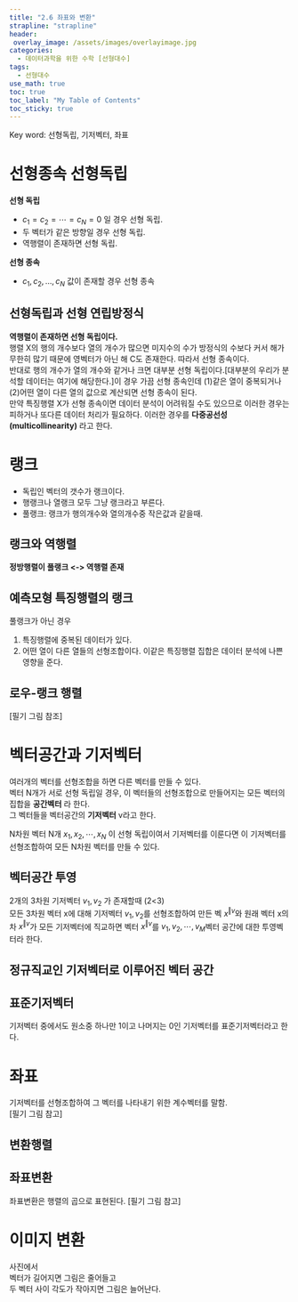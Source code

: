 ```yaml
---
title: "2.6 좌표와 변환"
strapline: "strapline"
header:
 overlay_image: /assets/images/overlayimage.jpg
categories:
  - 데이터과학을 위한 수학 [선형대수]
tags:
  - 선형대수
use_math: true
toc: true
toc_label: "My Table of Contents"
toc_sticky: true
---
```

Key word: 선형독립, 기저벡터, 좌표  

# 선형종속 선형독립
**선형 독립**
* $c_1 = c_2 = \cdots = c_N = 0$ 일 경우 선형 독립.  
* 두 벡터가 같은 방향일 경우 선형 독립.
* 역행렬이 존재하면 선형 독립.

**선형 종속**
* $c_1, c_2, \ldots, c_N$ 값이 존재할 경우 선형 종속

## 선형독립과 선형 연립방정식
**역행렬이 존재하면 선형 독립이다.**  
 행렬 X의 행의 개수보다 열의 개수가 많으면 미지수의 수가 방정식의 수보다 커서 해가 무한히 많기 때문에 영벡터가 아닌 해 C도 존재한다. 따라서 선형 종속이다.  
반대로 행의 개수가 열의 개수와 같거나 크면 대부분 선형 독립이다.[대부분의 우리가 분석할 데이터는 여기에 해당한다.]이 경우 가끔 선형 종속인데  (1)같은 열이 중복되거나 (2)어떤 열이 다른 열의 값으로 계산되면 선형 종속이 된다.  
만약 특징행렬 X가 선형 종속이면 데이터 분석이 어려워질 수도 있으므로 이러한 경우는 피하거나 또다른 데이터 처리가 필요하다. 이러한 경우를 **다중공선성(multicollinearity)** 라고 한다.

# 랭크
* 독립인 벡터의 갯수가 랭크이다.
* 행랭크나 열랭크 모두 그냥 랭크라고 부른다.
* 풀랭크: 랭크가 행의개수와 열의개수중 작은값과 같을때.

## 랭크와 역행렬
**정방행렬이 풀랭크 <-> 역행렬 존재**

## 예측모형 특징행렬의 랭크
풀랭크가 아닌 경우
1. 특징행렬에 중복된 데이터가 있다.
2. 어떤 열이 다른 열들의 선형조합이다.
이같은 특징행렬 집합은 데이터 분석에 나쁜영향을 준다.

## 로우-랭크 행렬
[필기 그림 참조]

# 벡터공간과 기저벡터
 여러개의 벡터를 선형조합을 하면 다른 벡터를 만들 수 있다.  
벡터 N개가 서로 선형 독립일 경우, 이 벡터들의 선형조합으로 만들어지는 모든 벡터의 집합을 **공간벡터** 라 한다.  
그 벡터들을 벡터공간의 **기저벡터** v라고 한다.  

N차원 벡터 N개 $x_1, x_2, \cdots, x_N$ 이 선형 독립이여서 기저벡터를 이룬다면 이 기저벡터를 선형조합하여 모든 N차원 벡터를 만들 수 있다.

## 벡터공간 투영
 2개의 3차원 기저벡터 $v_1, v_2$ 가 존재할때 (2<3)  
 모든 3차원 벡터 x에 대해 기저벡터 $v_1, v_2$를 선형조합하여 만든 벡 $x^{\Vert v}$와 원래 벡터 x의 차 $x^{\Vert v}$가 모든 기저벡터에 직교하면 벡터 $x^{\Vert v}$를 $v_1, v_2, \cdots, v_M$벡터 공간에 대한 투영벡터라 한다.

## 정규직교인 기저벡터로 이루어진 벡터 공간
## 표준기저벡터
 기저벡터 중에서도 원소중 하나만 1이고 나머지는 0인 기저벡터를 표준기저벡터라고 한다.

# 좌표
 기저벡터를 선형조합하여 그 벡터를 나타내기 위한 계수벡터를 말함.  
[필기 그림 참고]

## 변환행렬
## 좌표변환
 좌표변환은 행렬의 곱으로 표현된다.
[필기 그림 참고]

# 이미지 변환
사진에서  
벡터가 길어지면 그림은 줄어들고  
두 벡터 사이 각도가 작아지면 그림은 늘어난다.
